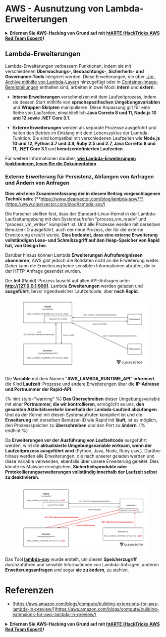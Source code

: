 # AWS - Ausnutzung von Lambda-Erweiterungen

<details>

<summary><strong>Erlernen Sie AWS-Hacking von Grund auf mit</strong> <a href="https://training.hacktricks.xyz/courses/arte"><strong>htARTE (HackTricks AWS Red Team Expert)</strong></a><strong>!</strong></summary>

Andere Möglichkeiten, HackTricks zu unterstützen:

* Wenn Sie Ihr **Unternehmen in HackTricks beworben sehen möchten** oder **HackTricks im PDF-Format herunterladen möchten**, überprüfen Sie die [**ABONNEMENTPLÄNE**](https://github.com/sponsors/carlospolop)!
* Holen Sie sich das [**offizielle PEASS & HackTricks-Merchandise**](https://peass.creator-spring.com)
* Entdecken Sie [**The PEASS Family**](https://opensea.io/collection/the-peass-family), unsere Sammlung exklusiver [**NFTs**](https://opensea.io/collection/the-peass-family)
* **Treten Sie der** 💬 [**Discord-Gruppe**](https://discord.gg/hRep4RUj7f) oder der [**Telegram-Gruppe**](https://t.me/peass) bei oder **folgen** Sie uns auf **Twitter** 🐦 [**@hacktricks_live**](https://twitter.com/hacktricks_live)**.**
* **Teilen Sie Ihre Hacking-Tricks, indem Sie PRs an die** [**HackTricks**](https://github.com/carlospolop/hacktricks) und [**HackTricks Cloud**](https://github.com/carlospolop/hacktricks-cloud) GitHub-Repositorys einreichen.

</details>

## Lambda-Erweiterungen

Lambda-Erweiterungen verbessern Funktionen, indem sie mit verschiedenen **Überwachungs-, Beobachtungs-, Sicherheits- und Governance-Tools** integriert werden. Diese Erweiterungen, die über [.zip-Archive mithilfe von Lambda-Layern](https://docs.aws.amazon.com/lambda/latest/dg/configuration-layers.html) hinzugefügt oder in [Container-Image-Bereitstellungen](https://aws.amazon.com/blogs/compute/working-with-lambda-layers-and-extensions-in-container-images/) enthalten sind, arbeiten in zwei Modi: **intern** und **extern**.

* **Interne Erweiterungen** verschmelzen mit dem Laufzeitprozess, indem sie dessen Start mithilfe von **sprachspezifischen Umgebungsvariablen** und **Wrapper-Skripten** manipulieren. Diese Anpassung gilt für eine Reihe von Laufzeiten, einschließlich **Java Correto 8 und 11, Node.js 10 und 12 sowie .NET Core 3.1**.

* **Externe Erweiterungen** werden als separate Prozesse ausgeführt und halten den Betrieb im Einklang mit dem Lebenszyklus der Lambda-Funktion. Sie sind kompatibel mit verschiedenen Laufzeiten wie **Node.js 10 und 12, Python 3.7 und 3.8, Ruby 2.5 und 2.7, Java Corretto 8 und 11, .NET Core 3.1** und **benutzerdefinierten Laufzeiten**.

Für weitere Informationen darüber, [**wie Lambda-Erweiterungen funktionieren, lesen Sie die Dokumentation**](https://docs.aws.amazon.com/lambda/latest/dg/runtimes-extensions-api.html).

### Externe Erweiterung für Persistenz, Abfangen von Anfragen und Ändern von Anfragen

**Dies wird eine Zusammenfassung der in diesem Beitrag vorgeschlagenen Technik sein:** [**https://www.clearvector.com/blog/lambda-spy/**](https://www.clearvector.com/blog/lambda-spy/)

Die Forscher stellten fest, dass der Standard-Linux-Kernel in der Lambda-Laufzeitumgebung mit den Systemaufrufen "process\_vm\_readv" und "process\_vm\_writev" kompiliert ist. Und alle Prozesse werden mit derselben Benutzer-ID ausgeführt, auch der neue Prozess, der für die externe Erweiterung erstellt wurde. **Dies bedeutet, dass eine externe Erweiterung vollständigen Lese- und Schreibzugriff auf den Heap-Speicher von Rapid hat, von Design her.**

Darüber hinaus können Lambda **Erweiterungen** **Aufrufereignissen abonnieren**; AWS gibt jedoch die Rohdaten nicht an die Erweiterung weiter. Daher kann die Erweiterung keine sensiblen Informationen abrufen, die in der HTTP-Anfrage gesendet wurden.

Der **Init** (Rapid)-Prozess lauscht auf allen API-Anfragen unter **http://127.0.0.1:9001**. Lambda **Erweiterungen** werden geladen und **ausgeführt**, bevor irgendwelcher Laufzeitcode, aber **nach Rapid**.

<figure><img src="../../../../.gitbook/assets/image (90).png" alt=""><figcaption></figcaption></figure>

Die **Variable** mit dem Namen "**AWS\_LAMBDA\_RUNTIME\_API**" **informiert** die Kind **Laufzeit**-Prozesse und andere Erweiterungen über die **IP-Adresse und Portnummer der Rapid-API**.

{% hint style="warning" %}
**Das Überschreiben** dieser Umgebungsvariable mit einer **Portnummer, die wir kontrollieren**, ermöglicht es uns, **den gesamten Aktivitätsverkehr innerhalb der Lambda-Laufzeit abzufangen**.\
Und da der Kernel mit diesen Systemaufrufen kompiliert ist und die **Erweiterung** mit derselben Benutzer-ID wie Rapid Init **läuft**, ist es möglich, den Prozessspeicher zu **überschreiben** und den Port zu **ändern**.
{% endhint %}

Da **Erweiterungen vor der Ausführung von Laufzeitcode** ausgeführt werden, wird die **aktualisierte Umgebungsvariable wirksam, wenn der Laufzeitprozess ausgeführt wird** (Python, Java, Node, Ruby usw.). Darüber hinaus werden alle Erweiterungen, die nach unserer geladen werden und diese Variable verwenden, ebenfalls über unsere Erweiterung geleitet. Dies könnte es Malware ermöglichen, **Sicherheitsprodukte oder Protokollierungserweiterungen vollständig innerhalb der Laufzeit selbst zu deaktivieren**.

<figure><img src="../../../../.gitbook/assets/image (3) (4).png" alt=""><figcaption></figcaption></figure>

Das Tool [**lambda-spy**](https://github.com/clearvector/lambda-spy) wurde erstellt, um diesen **Speicherzugriff** durchzuführen und sensible Informationen von Lambda-Anfragen, anderen **Erweiterungsanfragen** und sogar **sie zu ändern**, zu stehlen.

# Referenzen
* [https://aws.amazon.com/blogs/compute/building-extensions-for-aws-lambda-in-preview/](https://aws.amazon.com/blogs/compute/building-extensions-for-aws-lambda-in-preview/)

<details>

<summary><strong>Erlernen Sie AWS-Hacking von Grund auf mit</strong> <a href="https://training.hacktricks.xyz/courses/arte"><strong>htARTE (HackTricks AWS Red Team Expert)</strong></a><strong>!</strong></summary>

Andere Möglichkeiten, HackTricks zu unterstützen:

* Wenn Sie Ihr **Unternehmen in HackTricks beworben sehen möchten** oder **HackTricks im PDF-Format herunterladen möchten**, überprüfen Sie die [**ABONNEMENTPLÄNE**](https://github.com/sponsors/carlospolop)!
* Holen Sie sich das [**offizielle PEASS & HackTricks-Merchandise**](https://peass.creator-spring.com)
* Entdecken Sie [**The PEASS Family**](https://opensea.io/collection/the-peass-family), unsere Sammlung exklusiver [**NFTs**](https://opensea.io/collection/the-peass-family)
* **Treten Sie der** 💬 [**Discord-Gruppe**](https://discord.gg/hRep4RUj7f) oder der [**Telegram-Gruppe**](https://t.me/peass) bei oder **folgen** Sie uns auf **Twitter** 🐦 [**@hacktricks_live**](https://twitter.com/hacktricks_live)**.**
* **Teilen Sie Ihre Hacking-Tricks, indem Sie PRs an die** [**HackTricks**](https://github.com/carlospolop/hacktricks) und [**HackTricks Cloud**](https://github.com/carlospolop/hacktricks-cloud) GitHub-Repositorys einreichen.

</details>

